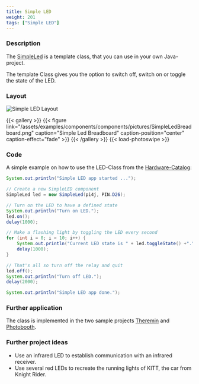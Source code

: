 ```yaml
---
title: Simple LED
weight: 201
tags: ["Simple LED"]
---
```


### Description

The [SimpleLed](https://github.com/Pi4J/pi4j-example-components/tree/main/src/main/java/com/pi4j/catalog/components/SimpleLed.java) is a template class, that you can use in your own Java-project.

The template Class gives you the option to switch off, switch on or toggle the state of the LED.

### Layout

![Simple LED Layout](/assets/examples/components/components/Layout-SimpleLED.png)

{{< gallery >}}
{{< figure link="/assets/examples/components/components/pictures/SimpleLedBreadboard.png" caption="Simple Led Breadboard" caption-position="center" caption-effect="fade" >}}
{{< /gallery >}}
{{< load-photoswipe >}}

### Code

A simple example on how to use the LED-Class from the [Hardware-Catalog](https://github.com/Pi4J/pi4j-example-components):

```java
System.out.println("Simple LED app started ...");

// Create a new SimpleLED component
SimpleLed led = new SimpleLed(pi4j, PIN.D26);

// Turn on the LED to have a defined state
System.out.println("Turn on LED.");
led.on();
delay(1000);

// Make a flashing light by toggling the LED every second
for (int i = 0; i < 10; i++) {
	System.out.println("Current LED state is " + led.toggleState() +".");
	delay(1000);
}

// That's all so turn off the relay and quit
led.off();
System.out.println("Turn off LED.");
delay(2000);

System.out.println("Simple LED app done.");
```

### Further application

The class is implemented in the two sample projects [Theremin](https://github.com/DieterHolz/RaspPiTheremin) and [Photobooth](https://github.com/DieterHolz/PhotoBooth).

### Further project ideas

- Use an infrared LED to establish communication with an infrared receiver.
- Use several red LEDs to recreate the running lights of KITT, the car from Knight Rider.
